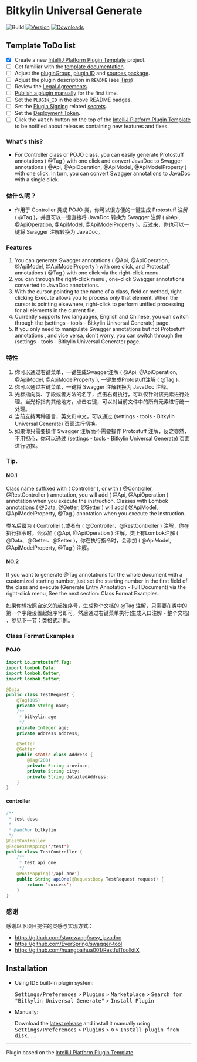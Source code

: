 # Bitkylin Universal Generate

![Build](https://github.com/bitkylin/bitkylin-universal-generate/workflows/Build/badge.svg)
[![Version](https://img.shields.io/jetbrains/plugin/v/PLUGIN_ID.svg)](https://plugins.jetbrains.com/plugin/PLUGIN_ID)
[![Downloads](https://img.shields.io/jetbrains/plugin/d/PLUGIN_ID.svg)](https://plugins.jetbrains.com/plugin/PLUGIN_ID)

## Template ToDo list
- [x] Create a new [IntelliJ Platform Plugin Template][template] project.
- [ ] Get familiar with the [template documentation][template].
- [ ] Adjust the [pluginGroup](./gradle.properties), [plugin ID](./src/main/resources/META-INF/plugin.xml) and [sources package](./src/main/kotlin).
- [ ] Adjust the plugin description in `README` (see [Tips][docs:plugin-description])
- [ ] Review the [Legal Agreements](https://plugins.jetbrains.com/docs/marketplace/legal-agreements.html?from=IJPluginTemplate).
- [ ] [Publish a plugin manually](https://plugins.jetbrains.com/docs/intellij/publishing-plugin.html?from=IJPluginTemplate) for the first time.
- [ ] Set the `PLUGIN_ID` in the above README badges.
- [ ] Set the [Plugin Signing](https://plugins.jetbrains.com/docs/intellij/plugin-signing.html?from=IJPluginTemplate) related [secrets](https://github.com/JetBrains/intellij-platform-plugin-template#environment-variables).
- [ ] Set the [Deployment Token](https://plugins.jetbrains.com/docs/marketplace/plugin-upload.html?from=IJPluginTemplate).
- [ ] Click the <kbd>Watch</kbd> button on the top of the [IntelliJ Platform Plugin Template][template] to be notified about releases containing new features and fixes.

<!-- Plugin description -->

### What's this?

- For Controller class or POJO class, you can easily generate Protostuff annotations ( @Tag ) with one click and convert JavaDoc to Swagger annotations ( @Api, @ApiOperation, @ApiModel, @ApiModelProperty ) with one click. In turn, you can convert Swagger annotations to JavaDoc with a single click.

### 做什么呢？

- 作用于 Controller 类或 POJO 类，你可以很方便的一键生成 Protostuff 注解 ( @Tag )，并且可以一键直接将 JavaDoc 转换为 Swagger 注解 ( @Api, @ApiOperation, @ApiModel, @ApiModelProperty )。反过来，你也可以一键将 Swagger 注解转换为 JavaDoc。

### Features

1. You can generate Swagger annotations ( @Api, @ApiOperation, @ApiModel, @ApiModelProperty ) with one click, and Protostuff annotations ( @Tag ) with one click via the right-click menu.
2. you can through the right-click menu , one-click Swagger annotations converted to JavaDoc annotations.
3. With the cursor pointing to the name of a class, field or method, right-clicking Execute allows you to process only that element. When the cursor is pointing elsewhere, right-click to perform unified processing for all elements in the current file.
4. Currently supports two languages, English and Chinese, you can switch through the (settings - tools - Bitkylin Universal Generate) page.
5. If you only need to manipulate Swagger annotations but not Protostuff annotations , and vice versa, don't worry, you can switch through the (settings - tools - Bitkylin Universal Generate) page.

### 特性

1. 你可以通过右键菜单，一键生成Swagger注解 ( @Api, @ApiOperation, @ApiModel, @ApiModelProperty ), 一键生成Protostuff注解 ( @Tag )。
2. 你可以通过右键菜单，一键将 Swagger 注解转换为 JavaDoc 注释。
3. 光标指向类、字段或者方法的名字，点击右键执行，可以仅针对该元素进行处理。当光标指向其他地方，点击右键，可以对当前文件中的所有元素进行统一处理。
4. 当前支持两种语言，英文和中文，可以通过 (settings - tools - Bitkylin Universal Generate) 页面进行切换。
5. 如果你只需要操作 Swagger 注解而不需要操作 Protostuff 注解，反之亦然，不用担心，你可以通过 (settings - tools - Bitkylin Universal Generate) 页面进行切换。

### Tip.

#### NO.1

Class name suffixed with ( Controller ), or with ( @Controller, @RestController ) annotation, you will add ( @Api, @ApiOperation ) annotation when you execute the instruction. Classes with Lombok annotations ( @Data, @Getter, @Setter ) will add ( @ApiModel, @ApiModelProperty, @Tag ) annotation when you execute the instruction.

类名后缀为 ( Controller ),或者有 ( @Controller、@RestController ) 注解，你在执行指令时，会添加 ( @Api, @ApiOperation ) 注解。类上有Lombok注解 ( @Data、@Getter、@Setter )，你在执行指令时，会添加 ( @ApiModel, @ApiModelProperty, @Tag ) 注解。

#### NO.2

If you want to generate @Tag annotations for the whole document with a customized starting number, just set the starting number in the first field of the class and execute (Generate Entry Annotation - Full Document) via the right-click menu, See the next section: Class Format Examples.

如果你想按照自定义的起始序号，生成整个文档的 @Tag 注解，只需要在类中的第一个字段设置起始序号即可，然后通过右键菜单执行(生成入口注解 - 整个文档) ，参见下一节：类格式示例。

### Class Format Examples

#### POJO

```java
import io.protostuff.Tag;
import lombok.Data;
import lombok.Getter;
import lombok.Setter;

@Data
public class TestRequest {
    @Tag(105)
    private String name;
    /**
     * bitkylin age
     */
    private Integer age;
    private Address address;

    @Setter
    @Getter
    public static class Address {
        @Tag(208)
        private String province;
        private String city;
        private String detailedAddress;
    }
}
```

#### controller

```java
/**
 * test desc
 *
 * @author bitkylin
 */
@RestController
@RequestMapping('/test')
public class TestController {
    /**
     * test api one
     */
    @PostMapping('/api-one')
    public String apiOne(@RequestBody TestRequest request) {
        return 'success';
    }
}
```

### 感谢

感谢以下项目提供的灵感与实现方式：

- https://github.com/starcwang/easy_javadoc
- https://github.com/EverSpring/swagger-tool
- https://github.com/huangbaihua001/RestfulToolkitX

<!-- Plugin description end -->

## Installation

- Using IDE built-in plugin system:
  
  <kbd>Settings/Preferences</kbd> > <kbd>Plugins</kbd> > <kbd>Marketplace</kbd> > <kbd>Search for "Bitkylin Universal Generate"</kbd> >
  <kbd>Install Plugin</kbd>
  
- Manually:

  Download the [latest release](https://github.com/bitkylin/bitkylin-universal-generate/releases/latest) and install it manually using
  <kbd>Settings/Preferences</kbd> > <kbd>Plugins</kbd> > <kbd>⚙️</kbd> > <kbd>Install plugin from disk...</kbd>


---
Plugin based on the [IntelliJ Platform Plugin Template][template].

[template]: https://github.com/JetBrains/intellij-platform-plugin-template
[docs:plugin-description]: https://plugins.jetbrains.com/docs/intellij/plugin-user-experience.html#plugin-description-and-presentation